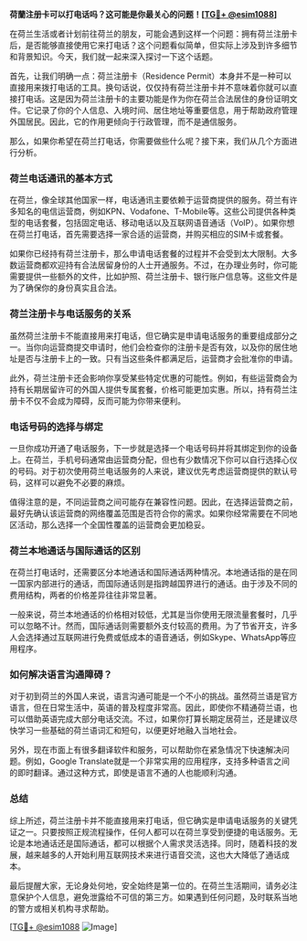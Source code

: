 **荷蘭注册卡可以打电话吗？这可能是你最关心的问题！[[TG💪+ @esim1088](https://t.me/s/esim1088)]**

在荷兰生活或者计划前往荷兰的朋友，可能会遇到这样一个问题：拥有荷兰注册卡后，是否能够直接使用它来打电话？这个问题看似简单，但实际上涉及到许多细节和背景知识。今天，我们就一起来深入探讨一下这个话题。

首先，让我们明确一点：荷兰注册卡（Residence Permit）本身并不是一种可以直接用来拨打电话的工具。换句话说，仅仅持有荷兰注册卡并不意味着你就可以直接打电话。这是因为荷兰注册卡的主要功能是作为你在荷兰合法居住的身份证明文件。它记录了你的个人信息、入境时间、居住地址等重要信息，用于帮助政府管理外国居民。因此，它的作用更倾向于行政管理，而不是通信服务。

那么，如果你希望在荷兰打电话，你需要做些什么呢？接下来，我们从几个方面进行分析。

### 荷兰电话通讯的基本方式

在荷兰，像全球其他国家一样，电话通讯主要依赖于运营商提供的服务。荷兰有许多知名的电信运营商，例如KPN、Vodafone、T-Mobile等。这些公司提供各种类型的电话套餐，包括固定电话、移动电话以及互联网语音通话（VoIP）。如果你想在荷兰打电话，首先需要选择一家合适的运营商，并购买相应的SIM卡或套餐。

如果你已经持有荷兰注册卡，那么申请电话套餐的过程并不会受到太大限制。大多数运营商都欢迎持有合法居留身份的人士开通服务。不过，在办理业务时，你可能需要提供一些额外的文件，比如护照、荷兰注册卡、银行账户信息等。这些文件是为了确保你的身份真实且合法。

### 荷兰注册卡与电话服务的关系

虽然荷兰注册卡不能直接用来打电话，但它确实是申请电话服务的重要组成部分之一。当你向运营商提交申请时，他们会检查你的注册卡是否有效，以及你的居住地址是否与注册卡上的一致。只有当这些条件都满足后，运营商才会批准你的申请。

此外，荷兰注册卡还会影响你享受某些特定优惠的可能性。例如，有些运营商会为持有长期居留许可的外国人提供专属套餐，价格可能更加实惠。所以，持有荷兰注册卡不仅不会成为障碍，反而可能为你带来便利。

### 电话号码的选择与绑定

一旦你成功开通了电话服务，下一步就是选择一个电话号码并将其绑定到你的设备上。在荷兰，手机号码通常由运营商分配，但也有少数情况下你可以自行选择心仪的号码。对于初次使用荷兰电话服务的人来说，建议优先考虑运营商提供的默认号码，这样可以避免不必要的麻烦。

值得注意的是，不同运营商之间可能存在兼容性问题。因此，在选择运营商之前，最好先确认该运营商的网络覆盖范围是否符合你的需求。如果你经常需要在不同地区活动，那么选择一个全国性覆盖的运营商会更加稳妥。

### 荷兰本地通话与国际通话的区别

在荷兰打电话时，还需要区分本地通话和国际通话两种情况。本地通话指的是在同一国家内部进行的通话，而国际通话则是指跨越国界进行的通话。由于涉及不同的费用结构，两者的价格差异往往非常显著。

一般来说，荷兰本地通话的价格相对较低，尤其是当你使用无限流量套餐时，几乎可以忽略不计。然而，国际通话则需要额外支付较高的费用。为了节省开支，许多人会选择通过互联网进行免费或低成本的语音通话，例如Skype、WhatsApp等应用程序。

### 如何解决语言沟通障碍？

对于初到荷兰的外国人来说，语言沟通可能是一个不小的挑战。虽然荷兰语是官方语言，但在日常生活中，英语的普及程度非常高。因此，即使你不精通荷兰语，也可以借助英语完成大部分电话交流。不过，如果你打算长期定居荷兰，还是建议尽快学习一些基础的荷兰语词汇和短句，以便更好地融入当地社会。

另外，现在市面上有很多翻译软件和服务，可以帮助你在紧急情况下快速解决问题。例如，Google Translate就是一个非常实用的应用程序，支持多种语言之间的即时翻译。通过这种方式，即使是语言不通的人也能顺利沟通。

### 总结

综上所述，荷兰注册卡并不能直接用来打电话，但它确实是申请电话服务的关键凭证之一。只要按照正规流程操作，任何人都可以在荷兰享受到便捷的电话服务。无论是本地通话还是国际通话，都可以根据个人需求灵活选择。同时，随着科技的发展，越来越多的人开始利用互联网技术来进行语音交流，这也大大降低了通话成本。

最后提醒大家，无论身处何地，安全始终是第一位的。在荷兰生活期间，请务必注意保护个人信息，避免泄露给不可信的第三方。如果遇到任何问题，及时联系当地的警方或相关机构寻求帮助。

[[TG💪+ @esim1088](https://t.me/s/esim1088) ![Image](https://i.postimg.cc/4NQfJmqS/Snipaste-2025-05-13-00-14-12.png)]